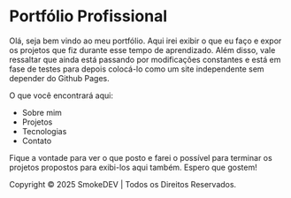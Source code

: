 # Portfólio Profissional

Olá, seja bem vindo ao meu portfólio. Aqui irei exibir o que eu faço e expor os projetos que fiz durante esse tempo de aprendizado. Além disso, vale ressaltar que ainda está passando por modificações constantes e está em fase de testes para depois colocá-lo como um site independente sem depender do Github Pages.

O que você encontrará aqui:

- Sobre mim
- Projetos
- Tecnologias
- Contato

Fique a vontade para ver o que posto e farei o possível para terminar os projetos propostos para exibi-los aqui também. Espero que gostem!


Copyright © 2025 SmokeDEV | Todos os Direitos Reservados.
